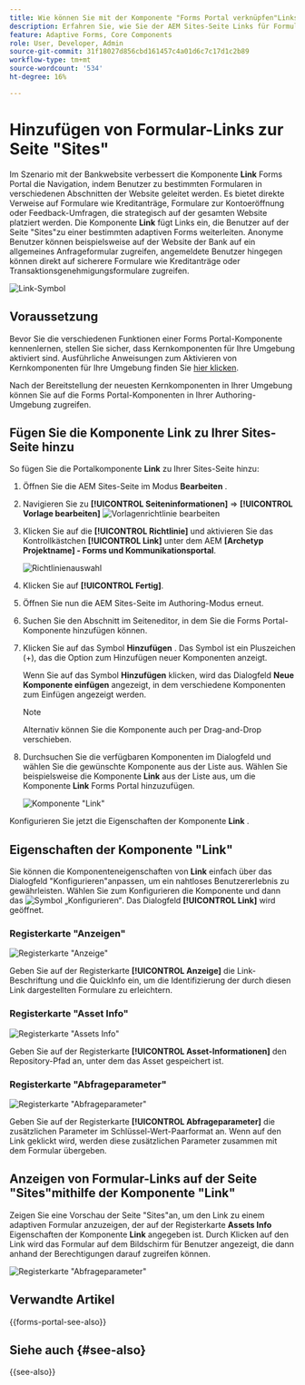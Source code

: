 ```yaml
---
title: Wie können Sie mit der Komponente "Forms Portal verknüpfen"Links zu Formularen auf der AEM Sites-Seite hinzufügen?
description: Erfahren Sie, wie Sie der AEM Sites-Seite Links für Formulare hinzufügen.
feature: Adaptive Forms, Core Components
role: User, Developer, Admin
source-git-commit: 31f18027d856cbd161457c4a01d6c7c17d1c2b89
workflow-type: tm+mt
source-wordcount: '534'
ht-degree: 16%

---
```



# Hinzufügen von Formular-Links zur Seite &quot;Sites&quot;

Im Szenario mit der Bankwebsite verbessert die Komponente **Link** Forms Portal die Navigation, indem Benutzer zu bestimmten Formularen in verschiedenen Abschnitten der Website geleitet werden. Es bietet direkte Verweise auf Formulare wie Kreditanträge, Formulare zur Kontoeröffnung oder Feedback-Umfragen, die strategisch auf der gesamten Website platziert werden. Die Komponente **Link** fügt Links ein, die Benutzer auf der Seite &quot;Sites&quot;zu einer bestimmten adaptiven Forms weiterleiten. Anonyme Benutzer können beispielsweise auf der Website der Bank auf ein allgemeines Anfrageformular zugreifen, angemeldete Benutzer hingegen können direkt auf sicherere Formulare wie Kreditanträge oder Transaktionsgenehmigungsformulare zugreifen.

![Link-Symbol](/help/forms/assets/link-forms.png)

## Voraussetzung

Bevor Sie die verschiedenen Funktionen einer Forms Portal-Komponente kennenlernen, stellen Sie sicher, dass Kernkomponenten für Ihre Umgebung aktiviert sind. Ausführliche Anweisungen zum Aktivieren von Kernkomponenten für Ihre Umgebung finden Sie [hier klicken](/help/forms/enable-adaptive-forms-core-components.md).

Nach der Bereitstellung der neuesten Kernkomponenten in Ihrer Umgebung können Sie auf die Forms Portal-Komponenten in Ihrer Authoring-Umgebung zugreifen.

## Fügen Sie die Komponente Link zu Ihrer Sites-Seite hinzu

So fügen Sie die Portalkomponente **Link** zu Ihrer Sites-Seite hinzu:

1. Öffnen Sie die AEM Sites-Seite im Modus **Bearbeiten** .
1. Navigieren Sie zu **[!UICONTROL Seiteninformationen]** => **[!UICONTROL Vorlage bearbeiten]**
   ![Vorlagenrichtlinie bearbeiten](/help/forms/assets/save-form-as-draft-edit-template.png)

1. Klicken Sie auf die **[!UICONTROL Richtlinie]** und aktivieren Sie das Kontrollkästchen **[!UICONTROL Link]** unter dem AEM **[Archetyp Projektname] - Forms und Kommunikationsportal**.

   ![Richtlinienauswahl](/help/forms/assets/add-link.png)

1. Klicken Sie auf **[!UICONTROL Fertig]**.
1. Öffnen Sie nun die AEM Sites-Seite im Authoring-Modus erneut.
1. Suchen Sie den Abschnitt im Seiteneditor, in dem Sie die Forms Portal-Komponente hinzufügen können.

1. Klicken Sie auf das Symbol **Hinzufügen** . Das Symbol ist ein Pluszeichen (+), das die Option zum Hinzufügen neuer Komponenten anzeigt.

   Wenn Sie auf das Symbol **Hinzufügen** klicken, wird das Dialogfeld **Neue Komponente einfügen** angezeigt, in dem verschiedene Komponenten zum Einfügen angezeigt werden.

   >[!NOTE]
   >
   > Alternativ können Sie die Komponente auch per Drag-and-Drop verschieben.

1. Durchsuchen Sie die verfügbaren Komponenten im Dialogfeld und wählen Sie die gewünschte Komponente aus der Liste aus. Wählen Sie beispielsweise die Komponente **Link** aus der Liste aus, um die Komponente **Link** Forms Portal hinzuzufügen.

   ![Komponente &quot;Link&quot;](/help/forms/assets/add-link-in-sites.png)

Konfigurieren Sie jetzt die Eigenschaften der Komponente **Link** .

## Eigenschaften der Komponente &quot;Link&quot;

Sie können die Komponenteneigenschaften von **Link** einfach über das Dialogfeld &quot;Konfigurieren&quot;anpassen, um ein nahtloses Benutzererlebnis zu gewährleisten. Wählen Sie zum Konfigurieren die Komponente und dann das ![Symbol „Konfigurieren“](assets/configure_icon.png). Das Dialogfeld **[!UICONTROL Link]** wird geöffnet.

### Registerkarte &quot;Anzeigen&quot;

![Registerkarte &quot;Anzeige&quot;](/help/forms/assets/link-asset-tab.png)

Geben Sie auf der Registerkarte **[!UICONTROL Anzeige]** die Link-Beschriftung und die QuickInfo ein, um die Identifizierung der durch diesen Link dargestellten Formulare zu erleichtern.

### Registerkarte &quot;Asset Info&quot;

![Registerkarte &quot;Assets Info&quot;](/help/forms/assets/link-asset-info.png)

Geben Sie auf der Registerkarte **[!UICONTROL Asset-Informationen]** den Repository-Pfad an, unter dem das Asset gespeichert ist.

### Registerkarte &quot;Abfrageparameter&quot;

![Registerkarte &quot;Abfrageparameter&quot;](/help/forms/assets/link-query-tab.png)

Geben Sie auf der Registerkarte **[!UICONTROL Abfrageparameter]** die zusätzlichen Parameter im Schlüssel-Wert-Paarformat an. Wenn auf den Link geklickt wird, werden diese zusätzlichen Parameter zusammen mit dem Formular übergeben.

## Anzeigen von Formular-Links auf der Seite &quot;Sites&quot;mithilfe der Komponente &quot;Link&quot;

Zeigen Sie eine Vorschau der Seite &quot;Sites&quot;an, um den Link zu einem adaptiven Formular anzuzeigen, der auf der Registerkarte **Assets Info** Eigenschaften der Komponente **Link** angegeben ist. Durch Klicken auf den Link wird das Formular auf dem Bildschirm für Benutzer angezeigt, die dann anhand der Berechtigungen darauf zugreifen können.

![Registerkarte &quot;Abfrageparameter&quot;](/help/forms/assets/link-forms.png)

## Verwandte Artikel

{{forms-portal-see-also}}

## Siehe auch {#see-also}

{{see-also}}
